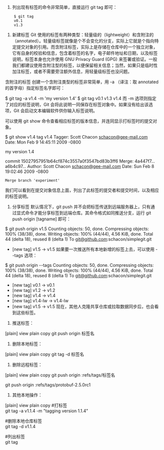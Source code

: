 1. 列出现有标签的命令非常简单，直接运行 git tag 即可：

```
    $ git tag
    v0.1
    v1.3
```

1. 新建标签
   Git 使用的标签有两种类型：轻量级的（lightweight）和含附注的（annotated）。轻量级标签就像是个不会变化的分支，实际上它就是个指向特定提交对象的引用。而含附注标签，实际上是存储在仓库中的一个独立对象，它有自身的校验和信息，包含着标签的名字，电子邮件地址和日期，以及标签说明，标签本身也允许使用 GNU Privacy Guard (GPG) 来签署或验证。一般我们都建议使用含附注型的标签，以便保留相关信息；当然，如果只是临时性加注标签，或者不需要旁注额外信息，用轻量级标签也没问题。

含附注的标签
创建一个含附注类型的标签非常简单，用 -a （译注：取 annotated 的首字母）指定标签名字即可：

$ git tag -a v1.4 -m 'my version 1.4'
$ git tag
v0.1
v1.3
v1.4
而 -m 选项则指定了对应的标签说明，Git 会将此说明一同保存在标签对象中。如果没有给出该选项，Git 会启动文本编辑软件供你输入标签说明。

可以使用 git show 命令查看相应标签的版本信息，并连同显示打标签时的提交对象。

\$ git show v1.4
tag v1.4
Tagger: Scott Chacon <schacon@gee-mail.com>
Date: Mon Feb 9 14:45:11 2009 -0800

my version 1.4

commit 15027957951b64cf874c3557a0f3547bd83b3ff6
Merge: 4a447f7... a6b4c97...
Author: Scott Chacon <schacon@gee-mail.com>
Date: Sun Feb 8 19:02:46 2009 -0800

    Merge branch 'experiment'

我们可以看到在提交对象信息上面，列出了此标签的提交者和提交时间，以及相应的标签说明。

1. 分享标签
   默认情况下，git push 并不会把标签传送到远端服务器上，只有通过显式命令才能分享标签到远端仓库。其命令格式如同推送分支，运行 git push origin [tagname] 即可：

\$ git push origin v1.5
Counting objects: 50, done.
Compressing objects: 100% (38/38), done.
Writing objects: 100% (44/44), 4.56 KiB, done.
Total 44 (delta 18), reused 8 (delta 1)
To git@github.com:schacon/simplegit.git

- [new tag] v1.5 -> v1.5
  如果要一次推送所有本地新增的标签上去，可以使用 --tags 选项：

\$ git push origin --tags
Counting objects: 50, done.
Compressing objects: 100% (38/38), done.
Writing objects: 100% (44/44), 4.56 KiB, done.
Total 44 (delta 18), reused 8 (delta 1)
To git@github.com:schacon/simplegit.git

- [new tag] v0.1 -> v0.1
- [new tag] v1.2 -> v1.2
- [new tag] v1.4 -> v1.4
- [new tag] v1.4-lw -> v1.4-lw
- [new tag] v1.5 -> v1.5
  现在，其他人克隆共享仓库或拉取数据同步后，也会看到这些标签。

1. 推送标签：

[plain] view plain copy
git push origin 标签名

1. 删除本地标签：

[plain] view plain copy
git tag -d 标签名

1. 删除远程标签：

[plain] view plain copy
git push origin :refs/tags/标签名

git push origin :refs/tags/protobuf-2.5.0rc1

1. 其他本地操作：

[plain] view plain copy #打标签  
git tag -a v1.1.4 -m "tagging version 1.1.4"

#删除本地仓库标签  
git tag -d v1.1.4

#列出标签  
git tag
